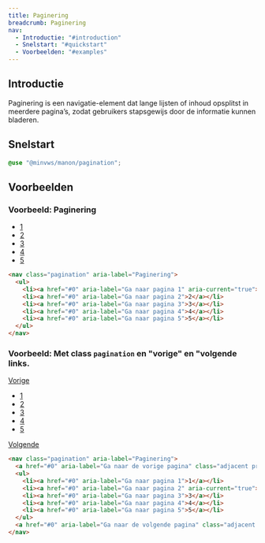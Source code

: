 ```yaml
---
title: Paginering
breadcrumb: Paginering
nav:
  - Introductie: "#introduction"
  - Snelstart: "#quickstart"
  - Voorbeelden: "#examples"
---
```


<h2 id="introduction">Introductie</h2>

Paginering is een navigatie-element dat lange lijsten of inhoud opsplitst in meerdere pagina’s, zodat gebruikers stapsgewijs door de informatie kunnen bladeren.

<h2 id="quickstart">Snelstart</h2>

```scss
@use "@minvws/manon/pagination";
```

<h2 id="examples">Voorbeelden</h2>

### Voorbeeld: Paginering

<nav class="pagination" aria-label="Paginering" id="pagination-nav">
  <ul>
    <li>
      <a href="#pagination-nav" aria-label="Ga naar pagina 1" aria-current="true">1</a>
    </li>
    <li><a href="#pagination-nav" aria-label="Ga naar pagina 2">2</a></li>
    <li><a href="#pagination-nav" aria-label="Ga naar pagina 3">3</a></li>
    <li><a href="#pagination-nav" aria-label="Ga naar pagina 4">4</a></li>
    <li><a href="#pagination-nav" aria-label="Ga naar pagina 5">5</a></li>
  </ul>
</nav>

```html
<nav class="pagination" aria-label="Paginering">
  <ul>
    <li><a href="#0" aria-label="Ga naar pagina 1" aria-current="true">1</a></li>
    <li><a href="#0" aria-label="Ga naar pagina 2">2</a></li>
    <li><a href="#0" aria-label="Ga naar pagina 3">3</a></li>
    <li><a href="#0" aria-label="Ga naar pagina 4">4</a></li>
    <li><a href="#0" aria-label="Ga naar pagina 5">5</a></li>
  </ul>
</nav>
```

### Voorbeeld: Met class `pagination` en "vorige" en "volgende links.

<nav class="pagination" aria-label="Paginering" id="pagination-next-prev">
  <a
    href="#pagination-next-prev"
    aria-label="Ga naar de vorige pagina"
    class="adjacent previous">Vorige</a>
  <ul>
    <li><a href="#pagination-next-prev" aria-label="Ga naar pagina 1">1</a></li>
    <li>
      <a href="#pagination-next-prev" aria-label="Ga naar pagina 2" aria-current="true">2</a>
    </li>
    <li><a href="#pagination-next-prev" aria-label="Ga naar pagina 3">3</a></li>
    <li><a href="#pagination-next-prev" aria-label="Ga naar pagina 4">4</a></li>
    <li><a href="#pagination-next-prev" aria-label="Ga naar pagina 5">5</a></li>
  </ul>
  <a
    href="#pagination-next-prev"
    aria-label="Ga naar de volgende pagina"
    class="adjacent next">Volgende</a>
</nav>

```html
<nav class="pagination" aria-label="Paginering">
  <a href="#0" aria-label="Ga naar de vorige pagina" class="adjacent previous">Vorige</a>
  <ul>
    <li><a href="#0" aria-label="Ga naar pagina 1">1</a></li>
    <li><a href="#0" aria-label="Ga naar pagina 2" aria-current="true">2</a></li>
    <li><a href="#0" aria-label="Ga naar pagina 3">3</a></li>
    <li><a href="#0" aria-label="Ga naar pagina 4">4</a></li>
    <li><a href="#0" aria-label="Ga naar pagina 5">5</a></li>
  </ul>
  <a href="#0" aria-label="Ga naar de volgende pagina" class="adjacent next">Volgende</a>
</nav>
```
